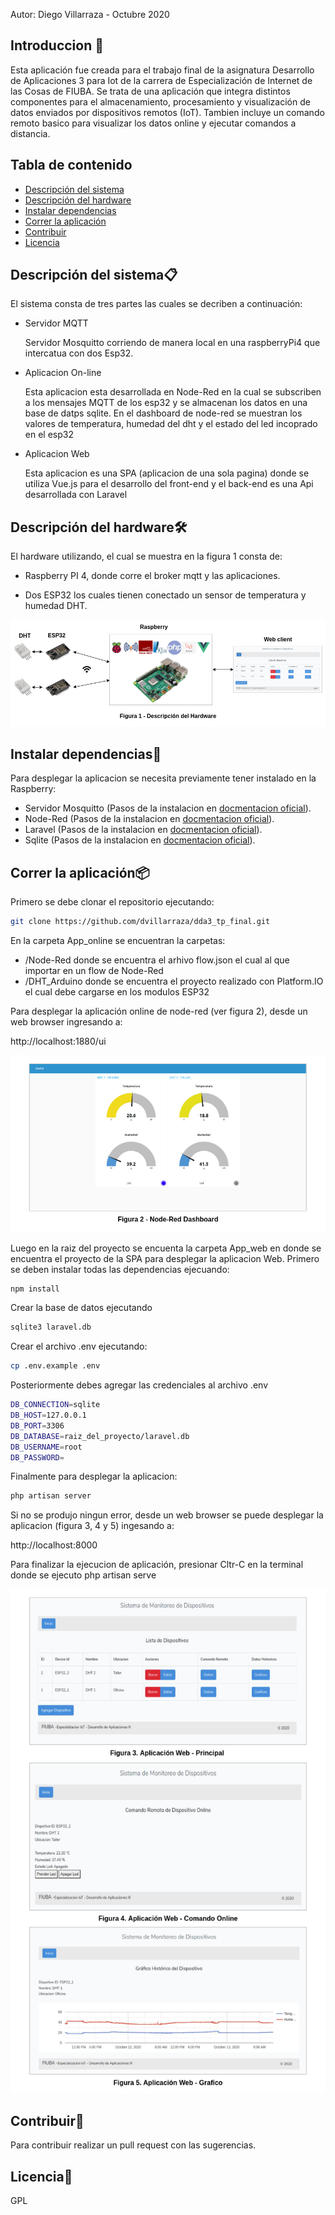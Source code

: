 Autor: Diego Villarraza - Octubre 2020
## Introduccion 🚀

Esta aplicación fue creada para el trabajo final de la asignatura Desarrollo de Aplicaciones 3 para Iot de la carrera de Especialización de Internet de las Cosas de FIUBA.
Se trata de una aplicación que integra distintos componentes para el almacenamiento, procesamiento y visualización de datos enviados por dispositivos remotos (IoT). Tambien incluye un comando remoto basico para visualizar los datos online y ejecutar comandos a distancia.

## 
## Tabla de contenido
* [Descripción del sistema](#descripción-del-sistema)
* [Descripción del hardware](#descripción-del-hardware)
* [Instalar dependencias](#instalar-dependencias)
* [Correr la aplicación](#correr-la-aplicación)
* [Contribuir](#contribuir)
* [Licencia](#licencia)

## 
## Descripción del sistema📋
El sistema consta de tres partes las cuales se decriben a continuación:

 * Servidor MQTT

    Servidor Mosquitto corriendo de manera local en una raspberryPi4 que intercatua con dos Esp32.

 * Aplicacion On-line
 
    Esta aplicacion esta desarrollada en Node-Red en la cual se subscriben a los mensajes MQTT de los esp32 y se almacenan los datos en una base de datps sqlite. En el dashboard de node-red se muestran los valores de temperatura, humedad del dht y el estado del led incoprado en el esp32

 * Aplicacion Web

    Esta aplicacion es una SPA (aplicacion de una sola pagina) donde se utiliza Vue.js para el desarrollo del front-end y el back-end es una Api desarrollada con Laravel

## 
## Descripción del hardware🛠️
El hardware utilizando, el cual se muestra en la figura 1 consta de: 

 - Raspberry PI 4, donde corre el broker mqtt y las aplicaciones.

 - Dos ESP32 los cuales tienen conectado un sensor de temperatura y humedad DHT.


 ![arquitectura](Doc/DDA_Hardware.png)

## 
## Instalar dependencias🔧
Para desplegar la aplicacion se necesita previamente tener instalado en la Raspberry:
* Servidor Mosquitto (Pasos de la instalacion en [docmentacion oficial](https://mosquitto.org/download/)).
* Node-Red (Pasos de la instalacion en [docmentacion oficial](https://nodered.org/docs/getting-started/local)).
* Laravel (Pasos de la instalacion en [docmentacion oficial](https://laravel.com/docs/8.x)).
* Sqlite (Pasos de la instalacion en [docmentacion oficial](https://www.sqlite.org/download.html)).

## 
## Correr la aplicación📦
Primero se debe clonar el repositorio ejecutando:
```sh
git clone https://github.com/dvillarraza/dda3_tp_final.git 
```
En la carpeta App_online se encuentran la carpetas:
   - /Node-Red donde se encuentra el arhivo flow.json el cual al que importar en un flow de Node-Red
   - /DHT_Arduino donde se encuentra el proyecto realizado con Platform.IO el cual debe cargarse en los modulos ESP32

Para desplegar la aplicación online de node-red (ver figura 2), desde un web browser ingresando a:

http://localhost:1880/ui 

 ![node_red](Doc/DDA_Node_Red_ui.png)

Luego en la raiz del proyecto se encuenta la carpeta App_web en donde se encuentra el proyecto de la SPA para desplegar la aplicacion Web. 
Primero se deben instalar todas las dependencias ejecuando:
```sh
npm install
```
Crear la base de datos ejecutando
```sh
sqlite3 laravel.db
```
Crear el archivo .env ejecutando:
```sh
cp .env.example .env
```
Posteriormente debes agregar las credenciales al archivo .env
```sh
DB_CONNECTION=sqlite
DB_HOST=127.0.0.1
DB_PORT=3306
DB_DATABASE=raiz_del_proyecto/laravel.db
DB_USERNAME=root
DB_PASSWORD=
```
Finalmente para desplegar la aplicacion:
```sh
php artisan server
```
Si no se produjo ningun error, desde un web browser se puede desplegar la aplicacion (figura 3, 4 y 5) ingesando a:

http://localhost:8000 

Para finalizar la ejecucion de aplicación, presionar Cltr-C en la terminal donde se ejecuto php artisan serve

 ![app_web](Doc/DDA_Hardware_App_Web_3a5.png)

## 
## Contribuir🎁
Para contribuir realizar un pull request con las sugerencias.

## 
## Licencia📄
GPL
